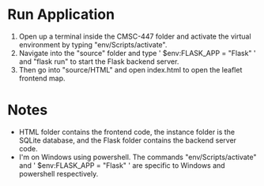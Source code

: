 # Run Application
1. Open up a terminal inside the CMSC-447 folder and activate the virtual environment by typing "env/Scripts/activate".
2. Navigate into the "source" folder and type ' $env:FLASK_APP = "Flask" ' and "flask run" to start the Flask backend server.
3. Then go into "source/HTML" and open index.html to open the leaflet frontend map.

# Notes
- HTML folder contains the frontend code, the instance folder is the SQLite database, and the Flask folder contains the backend server code.
- I'm on Windows using powershell. The commands "env/Scripts/activate" and ' $env:FLASK_APP = "Flask" ' are specific to Windows and powershell respectively. 